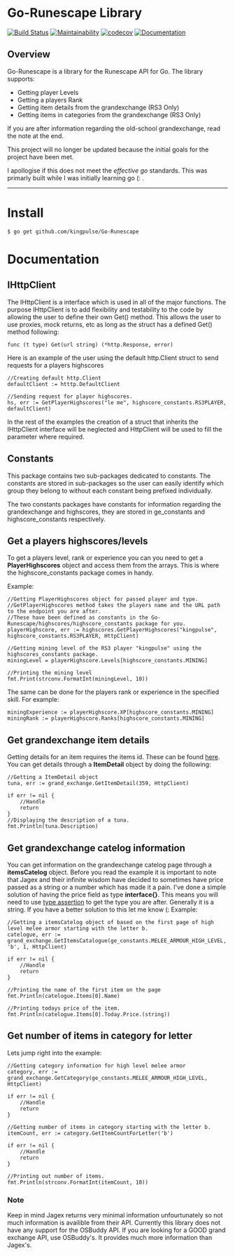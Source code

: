 # Go-Runescape Library

[![Build Status](https://travis-ci.org/kingpulse/Go-Runescape.svg?branch=master)](https://travis-ci.org/kingpulse/Go-Runescape) [![Maintainability](https://api.codeclimate.com/v1/badges/df6f8708f7170d5e2019/maintainability)](https://codeclimate.com/github/kingpulse/Go-Runescape/maintainability) [![codecov](https://codecov.io/gh/kingpulse/Go-Runescape/branch/master/graph/badge.svg)](https://codecov.io/gh/kingpulse/Go-Runescape) [![Documentation](https://img.shields.io/badge/Documentation-GoDoc-blue.svg)](https://godoc.org/github.com/kingpulse/Go-Runescape)

## Overview
Go-Runescape is a library for the Runescape API for Go. The library supports:

- Getting player Levels
- Getting a players Rank
- Getting item details from the grandexchange (RS3 Only)
- Getting items in categories from the grandexchange (RS3 Only)

If you are after information regarding the old-school grandexchange, read the note at the end.

This project will no longer be updated because the initial goals for the project have been met.

I apollogise if this does not meet the *effective go* standards. This was primarly built while I was initially learning go (: .

----

# Install

```
$ go get github.com/kingpulse/Go-Runescape
```

# Documentation

## IHttpClient

The IHttpClient is a interface which is used in all of the major functions. The purpose IHttpClient is to add flexibility
and testability to the code by allowing the user to define their own Get() method. This allows the user to use proxies, mock returns, etc
as long as the struct has a defined Get() method following:

```
func (t type) Get(url string) (*http.Response, error)
```

Here is an example of the user using the default http.Client struct to send requests for a players highscores

```
//Creating default http.Client
defaultClient := htttp.DefaultClient

//Sending request for player highscores.
hs, err := GetPlayerHighscores("le me", highscore_constants.RS3PLAYER, defaultClient)
```

In the rest of the examples the creation of a struct that inherits the IHttpClient interface will be neglected and
HttpClient will be used to fill the parameter where required.

## Constants

This package contains two sub-packages dedicated to constants. The constants are stored in sub-packages so the user can easily
identify which group they belong to without each constant being prefixed individually.

The two constants packages have constants for information regarding the grandexchange and highscores, they are stored in
ge_constants and highscore_constants respectively.

## Get a players highscores/levels

To get a players level, rank or experience you can you need to get a **PlayerHighscores** object and access them from the arrays. This is where the highscore_constants package comes in handy.

Example:
```
//Getting PlayerHighscores object for passed player and type.
//GetPlayerHighscores method takes the players name and the URL path to the endpoint you are after.
//These have been defined as constants in the Go-Runescape/highscores/highscore_constants package for you.
playerHighscore, err := highscores.GetPlayerHighscores("kingpulse", highscore_constants.RS3PLAYER, HttpClient)

//Getting mining level of the RS3 player "kingpulse" using the highscores_constants package.
miningLevel = playerHighscore.Levels[highscore_constants.MINING]

//Printing the mining level
fmt.Print(strconv.FormatInt(miningLevel, 10))

```

The same can be done for the players rank or experience in the specified skill. For example:
```
miningExperience := playerHighscore.XP[highscore_constants.MINING]
miningRank := playerHighscore.Ranks[highscore_constants.MINING]
```

## Get grandexchange item details

Getting details for an item requires the items id. These can be found [here](http://www.itemdb.biz/).
You can get details through a **ItemDetail** object by doing the following:
```
//Getting a ItemDetail object
tuna, err := grand_exchange.GetItemDetail(359, HttpClient)

if err != nil {
	//Handle
	return
}
//Displaying the description of a tuna.
fmt.Println(tuna.Description)
```

## Get grandexchange catelog information

You can get information on the grandexchange catelog page through a **itemsCatelog** object. Before you read the example it is important to note that Jagex and their infinite wisdom have decided to sometimes have price passed as a string or a number which has made it a pain. I've done a simple solution of having the price field as type **interface{}**. This means you will need to use [type assertion](https://golang.org/ref/spec#Type_assertions) to get the type you are after. Generally it is a string. If you have a better solution to this let me know (:
Example:
```
//Getting a itemsCatelog object of based on the first page of high level melee armor starting with the letter b.
catelogue, err := grand_exchange.GetItemsCatalogue(ge_constants.MELEE_ARMOUR_HIGH_LEVEL, 'b', 1, HttpClient)

if err != nil {
	//Handle
	return
}

//Printing the name of the first item on the page    
fmt.Println(catelogue.Items[0].Name)

//Printing todays price of the item.
fmt.Println(catelogue.Items[0].Today.Price.(string))
```

## Get number of items in category for letter

Lets jump right into the example:

```
//Getting category information for high level melee armor
category, err := grand_exchange.GetCategory(ge_constants.MELEE_ARMOUR_HIGH_LEVEL, HttpClient)

if err != nil {
    //Handle
    return
}

//Getting number of items in category starting with the letter b.
itemCount, err := category.GetItemCountForLetter('b')

if err != nil {
	//Handle
	return
}

//Printing out number of items.
fmt.Println(strconv.FormatInt(itemCount, 10))
```

### Note
Keep in mind Jagex returns very minimal information unfourtunately so not much information is availible from their API.
Currently this library does not have any support for the OSBuddy API. If you are looking for a GOOD grand exchange API, use OSBuddy's. It provides much more information than Jagex's.
